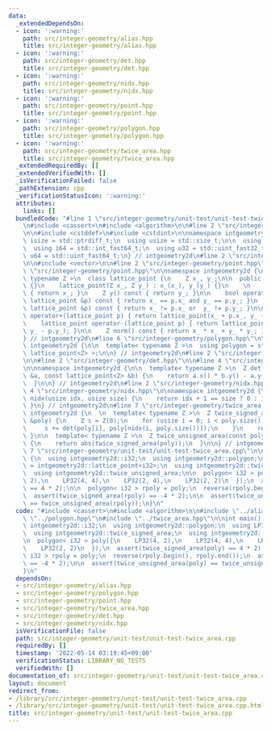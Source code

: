 ```yaml
---
data:
  _extendedDependsOn:
  - icon: ':warning:'
    path: src/integer-geometry/alias.hpp
    title: src/integer-geometry/alias.hpp
  - icon: ':warning:'
    path: src/integer-geometry/det.hpp
    title: src/integer-geometry/det.hpp
  - icon: ':warning:'
    path: src/integer-geometry/nidx.hpp
    title: src/integer-geometry/nidx.hpp
  - icon: ':warning:'
    path: src/integer-geometry/point.hpp
    title: src/integer-geometry/point.hpp
  - icon: ':warning:'
    path: src/integer-geometry/polygon.hpp
    title: src/integer-geometry/polygon.hpp
  - icon: ':warning:'
    path: src/integer-geometry/twice_area.hpp
    title: src/integer-geometry/twice_area.hpp
  _extendedRequiredBy: []
  _extendedVerifiedWith: []
  _isVerificationFailed: false
  _pathExtension: cpp
  _verificationStatusIcon: ':warning:'
  attributes:
    links: []
  bundledCode: "#line 1 \"src/integer-geometry/unit-test/unit-test-twice_area.cpp\"\
    \n#include <cassert>\n#include <algorithm>\n\n#line 2 \"src/integer-geometry/alias.hpp\"\
    \n\n#include <cstddef>\n#include <cstdint>\n\nnamespace intgeometry2d {\n  using\
    \ isize = std::ptrdiff_t;\n  using usize = std::size_t;\n\n  using i32 = std::int_fast32_t;\n\
    \  using i64 = std::int_fast64_t;\n  using u32 = std::uint_fast32_t;\n  using\
    \ u64 = std::uint_fast64_t;\n} // intgeometry2d\n#line 2 \"src/integer-geometry/polygon.hpp\"\
    \n\n#include <vector>\n\n#line 2 \"src/integer-geometry/point.hpp\"\n\n#line 4\
    \ \"src/integer-geometry/point.hpp\"\n\nnamespace intgeometry2d {\n\n  template<\
    \ typename Z >\n  class lattice_point {\n    Z x_, y_;\n\n  public:\n    lattice_point()\
    \ {}\n    lattice_point(Z x_, Z y_) : x_(x_), y_(y_) {}\n    \n    Z x() const\
    \ { return x_; }\n    Z y() const { return y_; }\n\n    bool operator==(const\
    \ lattice_point &p) const { return x_ == p.x_ and y_ == p.y_; }\n    bool operator!=(const\
    \ lattice_point &p) const { return x_ != p.x_ or  y_ != p.y_; }\n\n    lattice_point\
    \ operator+(lattice_point p) { return lattice_point(x_ + p.x_, y_ + p.y_); }\n\
    \    lattice_point operator-(lattice_point p) { return lattice_point(x_ - p.x_,\
    \ y_ - p.y_); }\n\n    Z norm() const { return x_ * x_ + y_ * y_; }\n  };\n\n\
    } // intgeometry2d\n#line 6 \"src/integer-geometry/polygon.hpp\"\n\nnamespace\
    \ intgeometry2d {\n\n  template< typename Z >\n  using polygon = std::vector<\
    \ lattice_point<Z> >;\n\n} // intgeometry2d\n#line 2 \"src/integer-geometry/twice_area.hpp\"\
    \n\n#line 2 \"src/integer-geometry/det.hpp\"\n\n#line 4 \"src/integer-geometry/det.hpp\"\
    \n\nnamespace intgeometry2d {\n\n  template< typename Z >\n  Z det(const lattice_point<Z>\
    \ &a, const lattice_point<Z> &b) {\n    return a.x() * b.y() - a.y() * b.x();\n\
    \  }\n\n} // intgeometry2d\n#line 2 \"src/integer-geometry/nidx.hpp\"\n\n#line\
    \ 4 \"src/integer-geometry/nidx.hpp\"\n\nnamespace intgeometry2d {\n  inline usize\
    \ nidx(usize idx, usize size) {\n    return idx + 1 == size ? 0 : idx + 1;\n \
    \ }\n} // intgeometry2d\n#line 7 \"src/integer-geometry/twice_area.hpp\"\n\nnamespace\
    \ intgeometry2d {\n  \n  template< typename Z >\n  Z twice_signed_area(const polygon<Z>\
    \ &poly) {\n    Z s = Z(0);\n    for (usize i = 0; i < poly.size(); i++) {\n \
    \     s += det(poly[i], poly[nidx(i, poly.size())]);\n    }\n    return s;\n \
    \ }\n\n  template< typename Z >\n  Z twice_unsigned_area(const polygon<Z> &poly)\
    \ {\n    return abs(twice_signed_area(poly));\n  }\n\n} // intgeometry2d\n#line\
    \ 7 \"src/integer-geometry/unit-test/unit-test-twice_area.cpp\"\n\nint main()\
    \ {\n  using intgeometry2d::i32;\n  using intgeometry2d::polygon;\n  using LP32\
    \ = intgeometry2d::lattice_point<i32>;\n  using intgeometry2d::twice_signed_area;\n\
    \  using intgeometry2d::twice_unsigned_area;\n\n  polygon< i32 > poly({\n    LP32(4,\
    \ 2),\n    LP32(4, 4),\n    LP32(2, 4),\n    LP32(2, 2)\n  });\n  assert(twice_signed_area(poly)\
    \ == 4 * 2);\n\n  polygon< i32 > rpoly = poly;\n  reverse(rpoly.begin(), rpoly.end());\n\
    \  assert(twice_signed_area(rpoly) == -4 * 2);\n\n  assert(twice_unsigned_area(poly)\
    \ == twice_unsigned_area(rpoly));\n}\n"
  code: "#include <cassert>\n#include <algorithm>\n\n#include \"../alias.hpp\"\n#include\
    \ \"../polygon.hpp\"\n#include \"../twice_area.hpp\"\n\nint main() {\n  using\
    \ intgeometry2d::i32;\n  using intgeometry2d::polygon;\n  using LP32 = intgeometry2d::lattice_point<i32>;\n\
    \  using intgeometry2d::twice_signed_area;\n  using intgeometry2d::twice_unsigned_area;\n\
    \n  polygon< i32 > poly({\n    LP32(4, 2),\n    LP32(4, 4),\n    LP32(2, 4),\n\
    \    LP32(2, 2)\n  });\n  assert(twice_signed_area(poly) == 4 * 2);\n\n  polygon<\
    \ i32 > rpoly = poly;\n  reverse(rpoly.begin(), rpoly.end());\n  assert(twice_signed_area(rpoly)\
    \ == -4 * 2);\n\n  assert(twice_unsigned_area(poly) == twice_unsigned_area(rpoly));\n\
    }\n"
  dependsOn:
  - src/integer-geometry/alias.hpp
  - src/integer-geometry/polygon.hpp
  - src/integer-geometry/point.hpp
  - src/integer-geometry/twice_area.hpp
  - src/integer-geometry/det.hpp
  - src/integer-geometry/nidx.hpp
  isVerificationFile: false
  path: src/integer-geometry/unit-test/unit-test-twice_area.cpp
  requiredBy: []
  timestamp: '2022-05-14 03:19:45+09:00'
  verificationStatus: LIBRARY_NO_TESTS
  verifiedWith: []
documentation_of: src/integer-geometry/unit-test/unit-test-twice_area.cpp
layout: document
redirect_from:
- /library/src/integer-geometry/unit-test/unit-test-twice_area.cpp
- /library/src/integer-geometry/unit-test/unit-test-twice_area.cpp.html
title: src/integer-geometry/unit-test/unit-test-twice_area.cpp
---
```

